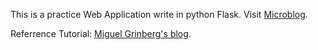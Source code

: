 This is a practice Web Application write in python Flask. Visit [Microblog](https://test.chzcc.live).



Referrence Tutorial: [Miguel Grinberg's blog](https://github.com/miguelgrinberg/microblog).

